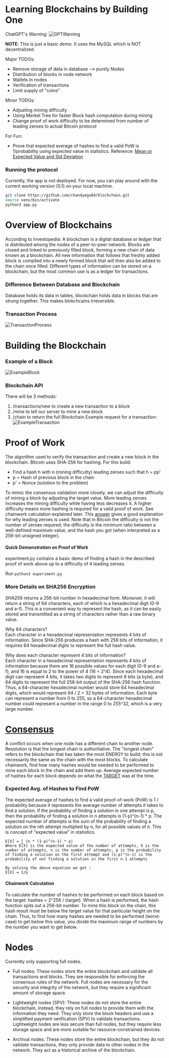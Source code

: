 # Learning Blockchains by Building One

ChatGPT's Warning:
![GPTWarning](./assets/chatGptWarning.png)

<b>NOTE</b>: This is just a basic *demo*. It uses the MySQL which is NOT decentralized.

Major TODOs:
- Remove storage of data in database --> purely Nodes
- Distribution of blocks in node network
- Wallets in nodes
- Verification of transactions
- Limit supply of "coins"

Minor TODOs:
- Adjusting mining difficulty
- Using Merkel Tree for faster Block hash computation during mining
- Change proof of work difficulty to be determined from number of leading zeroes to actual Bitcoin protocol

For Fun:
- Prove that expected average of hashes to find a valid PoW is 1/probability using expected value in statistics.
Reference: [Mean or Expected Value and Std Deviation](https://openstax.org/books/statistics/pages/4-2-mean-or-expected-value-and-standard-deviation)

### Running the protocol
Currently, the app is not deployed. For now, you can play around with the current working version (0.1) on your local machine.  
```bash
git clone https://github.com/chandyego84/blockchain.git
source venv/bin/activate
python3 app.py
```

# Overview of Blockchains
According to Investopedia: A blockchain is a digital database or ledger that is distributed among the nodes of a peer-to-peer network. Blocks are closed and linked to previously filled block, forming a new chain of data known as a blockchain. All new information that follows that freshly added block is compiled into a newly formed block that will then also be added to the chain once filled. Different types of information can be stored on a blockchain, but the most common use is as a ledger for transactions.

### Difference Between Database and Blockchain
Database holds its data in tables, blockchain holds data in blocks that are strung together. This makes blokchcains irreversible.

### Transaction Process
![TransactionProcess](./assets/transactionProcess.png)

# Building the Blockchain

### Example of a Block
![ExampleBlock](./assets/blockExample.png)

### Blockchain API
There will be 3 methods:
1. /transactions/new to create a new transaction to a block
2. /mine to tell our server to mine a new block
3. /chain to return the full Blockchain
Example request for a transaction:
![ExampleTransaction](./assets/transactionExample.png)

# Proof of Work
The algorithm used to verify the transaction and create a new block in the blockchain. Bitcoin uses SHA-256 for hashing.
For this build:  
- Find a hash h with n (mining difficulty) leading zeroes such that h = pp'
- p = Hash of previous block in the chain
- p' = Nonce (solution to the problem)

To mimic the consensus validation more closely, we can adjust the difficulty of mining a block by adjusting the target value. More leading zeroes increases the mining difficulty while having less decreases it. A higher difficulty means more hashing is required for a valid proof of work. See chainwork calculation explained later. This [answer](https://www.quora.com/Why-is-difficulty-measured-in-hash-s-leading-zeroes) gives a good explanation for why leading zeroes is used. Note that in Bitcoin the difficulty is not the number of zeroes required; the difficulty is the minimum ratio between a well-defined maximum value, and the hash you got (when interpreted as a 256-bit unsigned integer).

#### Quick Demonstration on Proof of Work
experiment.py contains a basic demo of finding a hash in the described proof of work above up to a difficulty of 4 leading zeroes.

Run `python3 experiment.py`

### More Details on SHA256 Encryption
SHA256 returns a 256-bit number in hexadecimal form. Moreover, it will return a string of 64 characters, each of which is a hexadecimal digit (0-9 and a-f). This is a convenient way to represent the hash, as it can be easily stored and transmitted as a string of characters rather than a raw binary value.  

Why 64 characters?  
Each character in a hexadecimal representation represents 4 bits of information. Since SHA-256 produces a hash with 256 bits of information, it requires 64 hexadecimal digits to represent the full hash value. 

Why does each character represent 4 bits of information?  
Each character in a hexadecimal representation represents 4 bits of information because there are 16 possible values for each digit (0-9 and a-f), and 16 is equal to 2 to the power of 4 (16 = 2^4). Since each hexadecimal digit can represent 4 bits, it takes two digits to represent 8 bits (a byte), and 64 digits to represent the full 256-bit output of the SHA-256 hash function. Thus, a 64-character hexadecimal number would store 64 hexadecimal digits, which would represent 64 / 2 = 32 bytes of information. Each byte can represent a number from 0 to 255, so a 64-character hexadecimal number could represent a number in the range 0 to 255^32, which is a very large number.

# [Consensus](https://learnmeabitcoin.com/technical/longest-chain)
A conflict occurs when one node has a different chain to another node. Resolution is that the longest chain is authoritative. The "longest chain" refers to the blockchain that has taken the most ENERGY to build; this is not necessarily the same as the chain with the most blocks. To calculate chainwork, find how many hashes would be needed to be performed to mine each block in the chain and add them up. Average expected number of hashes for each block depends on what the [TARGET](https://learnmeabitcoin.com/technical/target) was at the time.

### Expected Avg. of Hashes to Find PoW
The expected average of hashes to find a valid proof-of-work (PoW) is 1 / probability because it represents the average number of attempts it takes to find a solution. If the probability of finding a solution in one attempt is p, then the probability of finding a solution in n attempts is (1-p)^(n-1) * p. The expected number of attempts is the sum of the probability of finding a solution on the nth attempt multiplied by n, for all possible values of n. This is concept of "expected value" in statistics.
```
E[X] = ∑ (n * (1-p)^(n-1) * p)
Where E[X] is the expected value of the number of attempts, X is the number of attempts, n is the number of attempts, p is the probability of finding a solution on the first attempt and (1-p)^(n-1) is the probability of not finding a solution in the first n-1 attempts

By solving the above equation we get :
E[X] = 1/p
``` 

#### Chainwork Calculation
To calculate the number of hashes to be performed on each block based on the target:
hashes = 2^256 / (target). When a hash is performed, the hash function spits out a 256-bit number.
To mine this block on the chain, this hash result must be below the target value for that particular height
on the chain. Thus, to find how many hashes are needed to be performed (worst-case) to get below this value, you divide the maximum range of numbers by the number you want to get below.

# Nodes
Currently only supporting full nodes.
- Full nodes: These nodes store the entire blockchain and validate all transactions and blocks. They are responsible for enforcing the consensus rules of the network. Full nodes are necessary for the security and integrity of the network, but they require a significant amount of storage space.

- Lightweight nodes (SPV): These nodes do not store the entire blockchain, instead, they rely on full nodes to provide them with the information they need. They only store the block headers and use a simplified payment verification (SPV) to validate transactions. Lightweight nodes are less secure than full nodes, but they require less storage space and are more suitable for resource-constrained devices.

- Archival nodes: These nodes store the entire blockchain, but they do not validate transactions, they only provide data to other nodes in the network. They act as a historical archive of the blockchain.

